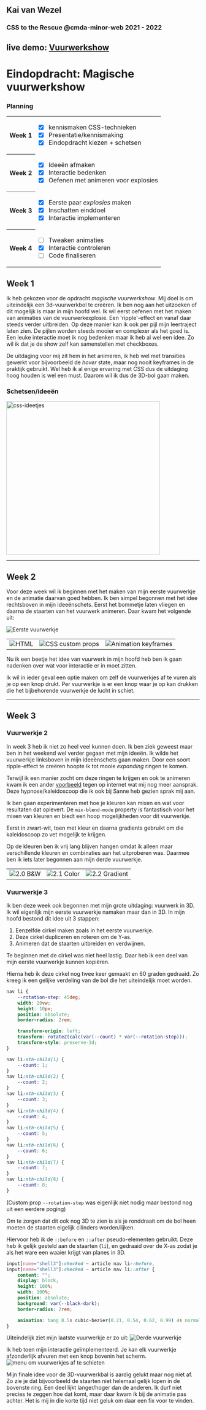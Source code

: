 ## Kai van Wezel

### CSS to the Rescue @cmda-minor-web 2021 - 2022

## **live demo**: [Vuurwerkshow](https://kaivwezel.github.io/css-to-the-rescue-2122/)

# Eindopdracht: Magische vuurwerkshow

### Planning

<table>
<tr>
<th>Week 1</th>
<td>

- [x] kennismaken CSS-technieken
- [x] Presentatie/kennismaking
- [x] Eindopdracht kiezen + schetsen

</td>

</tr>
<tr>
<th>Week 2</th>
<td>

- [x] Ideeën afmaken
- [x] Interactie bedenken
- [x] Oefenen met animeren voor explosies

</td>
</tr>
<tr>
<th>Week 3</th>
<td>

- [x] Eerste paar _explosies_ maken
- [x] Inschatten einddoel
- [x] Interactie implementeren

</td>
</tr>
<tr>
<th>Week 4</th>
<td>

- [ ] Tweaken animaties
- [x] Interactie controleren
- [ ] Code finaliseren

</td>
</tr>
</table>

## Week 1

Ik heb gekozen voor de opdracht _magische vuurwerkshow_. Mij doel is om uiteindelijk een 3d-vuurwerkbol te creëren. Ik ben nog aan het uitzoeken of dit mogelijk is maar in mijn hoofd wel. Ik wil eerst oefenen met het maken van animaties van de vuurwerkexplosie. Een 'ripple'-effect en vanaf daar steeds verder uitbreiden. Op deze manier kan ik ook per pijl mijn leertraject laten zien. De pijlen worden steeds mooier en complexer als het goed is.
Een leuke interactie moet ik nog bedenken maar ik heb al wel een idee. Zo wil ik dat je de show zelf kan samenstellen met checkboxes.

De uitdaging voor mij zit hem in het animeren, ik heb wel met transities gewerkt voor bijvoorbeeld de _hover_ state, maar nog nooit keyframes in de praktijk gebruikt. Wel heb ik al enige ervaring met CSS dus de uitdaging hoog houden is wel een must. Daarom wil ik dus de 3D-bol gaan maken.

### Schetsen/ideeën

<img src="docs/img/css-ideas.jpg" alt="css-ideetjes" width="400px"/>

---

## Week 2

Voor deze week wil ik beginnen met het maken van mijn eerste vuurwerkje en de animatie daarvan goed hebben. Ik ben simpel begonnen met het idee rechtsboven in mijn ideeënschets. Eerst het bommetje laten vliegen en daarna de staarten van het vuurwerk animeren. Daar kwam het volgende uit:

![Eerste vuurwerkje](docs/img/shell1.gif)

<table>
    <tr>
    <td><img src=./docs/img/shell1-html.png />HTML</td>
    <td><img src=./docs/img/shell1-css.png />CSS custom props</td>
    <td><img src=./docs/img/shell1-anim.png />Animation keyframes</td>
    </tr>
</table>

Nu ik een beetje het idee van vuurwerk in mijn hoofd heb ben ik gaan nadenken over wat voor interactie er in moet zitten.

Ik wil in ieder geval een optie maken om zelf de vuurwerkjes af te vuren als je op een knop drukt. Per vuurwerkje is er een knop waar je op kan drukken die het bijbehorende vuurwerkje de lucht in schiet.

---

## Week 3

### Vuurwerkje 2

In week 3 heb ik niet zo heel veel kunnen doen. Ik ben ziek geweest maar ben in het weekend wel verder gegaan met mijn ideeën. Ik wilde het vuurwerkje linksboven in mijn ideeënschets gaan maken. Door een soort ripple-effect te creëren hoopte ik tot mooie _expanding_ ringen te komen.

Terwijl ik een manier zocht om deze ringen te krijgen en ook te animeren kwam ik een ander [voorbeeld](https://codepen.io/dmgig/pen/LRNpXN) tegen op internet wat mij nog meer aansprak. Deze hypnose/kaleidoscoop die ik ook bij Sanne heb gezien sprak mij aan.

Ik ben gaan experimenteren met hoe je kleuren kan mixen en wat voor resultaten dat oplevert.
De `mix-blend-mode` property is fantastisch voor het mixen van kleuren en biedt een hoop mogelijkheden voor dit vuurwerkje.

Eerst in zwart-wit, toen met kleur en daarna gradients gebruikt om die kaleidoscoop zo vet mogelijk te krijgen.

Op de kleuren ben ik vrij lang blijven hangen omdat ik alleen maar verschillende kleuren en combinaties aan het uitproberen was. Daarmee ben ik iets later begonnen aan mijn derde vuurwerkje.

<table>
    <tr>
    <td><img src=./docs/img/shell2.0.gif />2.0 B&W</td>
    <td><img src=./docs/img/shell2.1.gif />2.1 Color</td>
    <td><img src=./docs/img/shell2.2.gif />2.2 Gradient</td>
    </tr>
</table>

### Vuurwerkje 3

Ik ben deze week ook begonnen met mijn grote uitdaging: vuurwerk in 3D. Ik wil eigenlijk mijn eerste vuurwerkje namaken maar dan in 3D. In mijn hoofd bestond dit idee uit 3 stappen:

1. Eenzelfde cirkel maken zoals in het eerste vuurwerkje.
2. Deze cirkel dupliceren en roteren om de Y-as.
3. Animeren dat de staarten uitbreiden en verdwijnen.

Te beginnen met de cirkel was niet heel lastig. Daar heb ik een deel van mijn eerste vuurwerkje kunnen kopiëren.

Hierna heb ik deze cirkel nog twee keer gemaakt en 60 graden gedraaid. Zo kreeg ik een gelijke verdeling van de bol die het uiteindelijk moet worden.

```css
nav li {
	--rotation-step: 45deg;
	width: 20vw;
	height: 10px;
	position: absolute;
	border-radius: 2rem;

	transform-origin: left;
	transform: rotateZ(calc(var(--count) * var(--rotation-step)));
	transform-style: preserve-3d;
}

nav li:nth-child(1) {
	--count: 1;
}
nav li:nth-child(2) {
	--count: 2;
}
nav li:nth-child(3) {
	--count: 3;
}
nav li:nth-child(4) {
	--count: 4;
}
nav li:nth-child(5) {
	--count: 5;
}
nav li:nth-child(6) {
	--count: 6;
}
nav li:nth-child(7) {
	--count: 7;
}
nav li:nth-child(8) {
	--count: 8;
}
```

(Custom prop `--rotation-step` was eigenlijk niet nodig maar bestond nog uit een eerdere poging)

Om te zorgen dat dit ook nog 3D te zien is als je ronddraait om de bol heen moeten de staarten eigelijk cilinders worden/lijken.

Hiervoor heb ik de `::before` en `::after` pseudo-elementen gebruikt. Deze heb ik gelijk gesteld aan de staarten (`li`), en gedraaid over de X-as zodat je als het ware een waaier krijgt van planes in 3D.

```css
input[name="shell3"]:checked ~ article nav li::before,
input[name="shell3"]:checked ~ article nav li::after {
	content: "";
	display: block;
	height: 100%;
	width: 100%;
	position: absolute;
	background: var(--black-dark);
	border-radius: 2rem;

	animation: bang 8.5s cubic-bezier(0.21, 0.54, 0.62, 0.99) 4s normal forwards;
}
```

Uiteindelijk ziet mijn laatste vuurwerkje er zo uit:
![Derde vuurwerkje](docs/img/shell3.gif)

Ik heb toen mijn interactie geïmplementeerd. Je kan elk vuurwerkje afzonderlijk afvuren met een knop bovenin het scherm.
![menu om vuurwerkjes af te schieten](docs/img/firework-menu.png)

Mijn finale idee voor de 3D-vuurwerkbal is aardig gelukt maar nog niet af. Zo zie je dat bijvoorbeeld de staarten niet helemaal gelijk lopen in de bovenste ring. Een deel lijkt langer/hoger dan de anderen. Ik durf niet precies te zeggen hoe dat komt, maar daar kwam ik bij de animatie pas achter. Het is mij in die korte tijd niet geluk om daar een fix voor te vinden.
